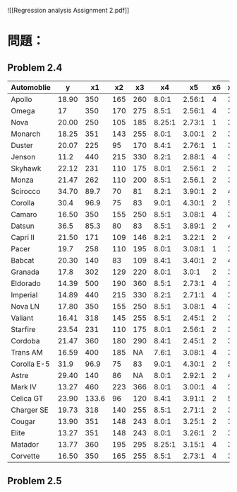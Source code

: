![[Regression analysis Assignment 2.pdf]] 
# 問題：
## Problem 2.4

| Automoblie  | y     | x1    | x2  | x3  | x4     | x5     | x6  | x7  | x8    | x9   | x10  | x11 |
| ----------- | ----- | ----- | --- | --- | ------ | ------ | --- | --- | ----- | ---- | ---- | --- |
| Apollo      | 18.90 | 350   | 165 | 260 | 8.0:1  | 2.56:1 | 4   | 3   | 200.3 | 69.9 | 3910 | A   |
| Omega       | 17    | 350   | 170 | 275 | 8.5:1  | 2.56:1 | 4   | 3   | 199.6 | 72.9 | 2860 | A   |
| Nova        | 20.00 | 250   | 105 | 185 | 8.25:1 | 2.73:1 | 1   | 3   | 196.7 | 72.2 | 3510 | A   |
| Monarch     | 18.25 | 351   | 143 | 255 | 8.0:1  | 3.00:1 | 2   | 3   | 199.9 | 74   | 3890 | A   |
| Duster      | 20.07 | 225   | 95  | 170 | 8.4:1  | 2.76:1 | 1   | 3   | 194.1 | 71.8 | 3365 | M   |
| Jenson      | 11.2  | 440   | 215 | 330 | 8.2:1  | 2.88:1 | 4   | 3   | 184.5 | 69   | 4215 | A   |
| Skyhawk     | 22.12 | 231   | 110 | 175 | 8.0:1  | 2.56:1 | 2   | 3   | 179.3 | 65.4 | 3020 | A   |
| Monza       | 21.47 | 262   | 110 | 200 | 8.5:1  | 2.56.1 | 2   | 3   | 179.3 | 65.4 | 3180 | A   |
| Scirocco    | 34.70 | 89.7  | 70  | 81  | 8.2:1  | 3.90:1 | 2   | 4   | 155.7 | 64.0 | 1905 | M   |
| Corolla     | 30.4  | 96.9  | 75  | 83  | 9.0:1  | 4.30:1 | 2   | 5   | 165.2 | 65   | 2320 | M   |
| Camaro      | 16.50 | 350   | 155 | 250 | 8.5:1  | 3.08:1 | 4   | 3   | 195.4 | 74.4 | 3885 | A   |
| Datsun      | 36.5  | 85.3  | 80  | 83  | 8.5:1  | 3.89:1 | 2   | 4   | 160.6 | 62.2 | 2009 | M   |
| Capri II    | 21.50 | 171   | 109 | 146 | 8.2:1  | 3.22:1 | 2   | 4   | 170.4 | 66.9 | 2655 | M   |
| Pacer       | 19.7  | 258   | 110 | 195 | 8.0:1  | 3.08:1 | 1   | 3   | 171.5 | 77   | 3375 | A   |
| Babcat      | 20.30 | 140   | 83  | 109 | 8.4:1  | 3.40:1 | 2   | 4   | 168.8 | 69.4 | 2700 | M   |
| Granada     | 17.8  | 302   | 129 | 220 | 8.0:1  | 3.0:1  | 2   | 3   | 199.9 | 74   | 3890 | A   |
| Eldorado    | 14.39 | 500   | 190 | 360 | 8.5:1  | 2.73:1 | 4   | 3   | 224.1 | 79.8 | 5290 | A   |
| Imperial    | 14.89 | 440   | 215 | 330 | 8.2:1  | 2.71:1 | 4   | 3   | 231   | 79.7 | 5185 | A   |
| Nova LN     | 17.80 | 350   | 155 | 250 | 8.5:1  | 3.08:1 | 4   | 3   | 196.7 | 72.2 | 3910 | A   |
| Valiant     | 16.41 | 318   | 145 | 255 | 8.5:1  | 2.45:1 | 2   | 3   | 197.6 | 71   | 3660 | A   |
| Starfire    | 23.54 | 231   | 110 | 175 | 8.0:1  | 2.56:1 | 2   | 3   | 179.3 | 65.4 | 3050 | A   |
| Cordoba     | 21.47 | 360   | 180 | 290 | 8.4:1  | 2.45:1 | 2   | 3   | 214.2 | 76.3 | 4250 | A   |
| Trans AM    | 16.59 | 400   | 185 | NA  | 7.6:1  | 3.08:1 | 4   | 3   | 196.0 | 73.0 | 3850 | A   |
| Corolla E-5 | 31.9  | 96.9  | 75  | 83  | 9.0:1  | 4.30:1 | 2   | 5   | 165.2 | 61.8 | 2275 | M   |
| Astre       | 29.40 | 140   | 86  | NA  | 8.0:1  | 2.92:1 | 2   | 4   | 176.4 | 65.4 | 2150 | M   |
| Mark IV     | 13.27 | 460   | 223 | 366 | 8.0:1  | 3.00:1 | 4   | 3   | 228   | 79.8 | 5430 | A   |
| Celica GT   | 23.90 | 133.6 | 96  | 120 | 8.4:1  | 3.91:1 | 2   | 5   | 171.5 | 63.4 | 2535 | M   |
| Charger SE  | 19.73 | 318   | 140 | 255 | 8.5:1  | 2.71:1 | 2   | 3   | 215.3 | 76.3 | 4370 | A   |
| Cougar      | 13.90 | 351   | 148 | 243 | 8.0:1  | 3.25:1 | 2   | 3   | 215.5 | 78.5 | 4540 | A   |
| Elite       | 13.27 | 351   | 148 | 243 | 8.0:1  | 3.26:1 | 2   | 3   | 216.1 | 78.5 | 4715 | A   |
| Matador     | 13.77 | 360   | 195 | 295 | 8.25:1 | 3.15:1 | 4   | 3   | 209.3 | 77.4 | 4215 | A   |
| Corvette    | 16.50 | 350   | 165 | 255 | 8.5:1  | 2.73:1 | 4   | 3   | 185.2 | 69.0 | 3660 | A   |
## Problem 2.5
